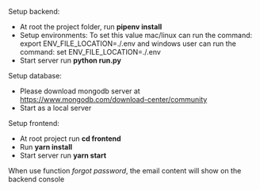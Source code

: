 
Setup backend:
- At root the project folder, run **pipenv install**
- Setup environments:
To set this value mac/linux can run the command:
export ENV_FILE_LOCATION=./.env
and windows user can run the command:
set ENV_FILE_LOCATION=./.env
- Start server run **python run.py**

Setup database:
- Please download mongodb server at <https://www.mongodb.com/download-center/community>
- Start as a local server

Setup frontend:
- At root project run **cd frontend**
- Run **yarn install**
- Start server run **yarn start**

When use function *forgot password*, the email content will show on the backend console 